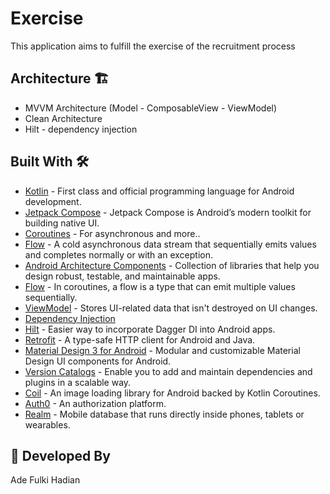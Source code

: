 # Exercise
This application aims to fulfill the exercise of the recruitment process

## Architecture 🏗️
- MVVM Architecture (Model - ComposableView - ViewModel)
- Clean Architecture
- Hilt - dependency injection

## Built With 🛠
- [Kotlin](https://kotlinlang.org/) - First class and official programming language for Android development.
- [Jetpack Compose](https://developer.android.com/jetpack/compose) - Jetpack Compose is Android’s modern toolkit for building native UI.
- [Coroutines](https://kotlinlang.org/docs/reference/coroutines-overview.html) - For asynchronous and more..
- [Flow](https://kotlin.github.io/kotlinx.coroutines/kotlinx-coroutines-core/kotlinx.coroutines.flow/-flow/) - A cold asynchronous data stream that sequentially emits values and completes normally or with an exception.
- [Android Architecture Components](https://developer.android.com/topic/libraries/architecture) - Collection of libraries that help you design robust, testable, and maintainable apps.
- [Flow](https://developer.android.com/kotlin/flow) - In coroutines, a flow is a type that can emit multiple values sequentially.
- [ViewModel](https://developer.android.com/topic/libraries/architecture/viewmodel) - Stores UI-related data that isn't destroyed on UI changes.
- [Dependency Injection](https://developer.android.com/training/dependency-injection)
- [Hilt](https://dagger.dev/hilt) - Easier way to incorporate Dagger DI into Android apps.
- [Retrofit](https://square.github.io/retrofit/) - A type-safe HTTP client for Android and Java.
- [Material Design 3 for Android](https://developer.android.com/jetpack/compose/designsystems/material3) - Modular and customizable Material Design UI components for Android.
- [Version Catalogs](https://developer.android.com/build/migrate-to-catalogs) - Enable you to add and maintain dependencies and plugins in a scalable way.
- [Coil](https://coil-kt.github.io/coil/) - An image loading library for Android backed by Kotlin Coroutines.
- [Auth0](https://auth0.com/) - An authorization platform.
- [Realm](https://github.com/realm/realm-java) - Mobile database that runs directly inside phones, tablets or wearables.

## 👨 Developed By
Ade Fulki Hadian
